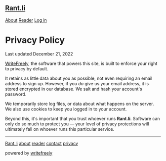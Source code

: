 [Rant.li](https://rant.li/)
---------------------------

[About](https://rant.li/about) [Reader](https://rant.li/read) [Log in](https://rant.li/login)

Privacy Policy
==============

Last updated December 21, 2022

[WriteFreely](https://writefreely.org/), the software that powers this site, is built to enforce your right to privacy by default.

It retains as little data about you as possible, not even requiring an email address to sign up. However, if you _do_ give us your email address, it is stored encrypted in our database. We salt and hash your account's password.

We temporarily store log files, or data about what happens on the server. We also use cookies to keep you logged in to your account.

Beyond this, it's important that you trust whoever runs **Rant.li**. Software can only do so much to protect you — your level of privacy protections will ultimately fall on whoever runs this particular service.

* * *

[Rant.li](https://rant.li/) [about](https://rant.li/about) [reader](https://rant.li/read) [contact](https://rant.li/contact) [privacy](https://rant.li/privacy)

powered by [writefreely](https://writefreely.org/)